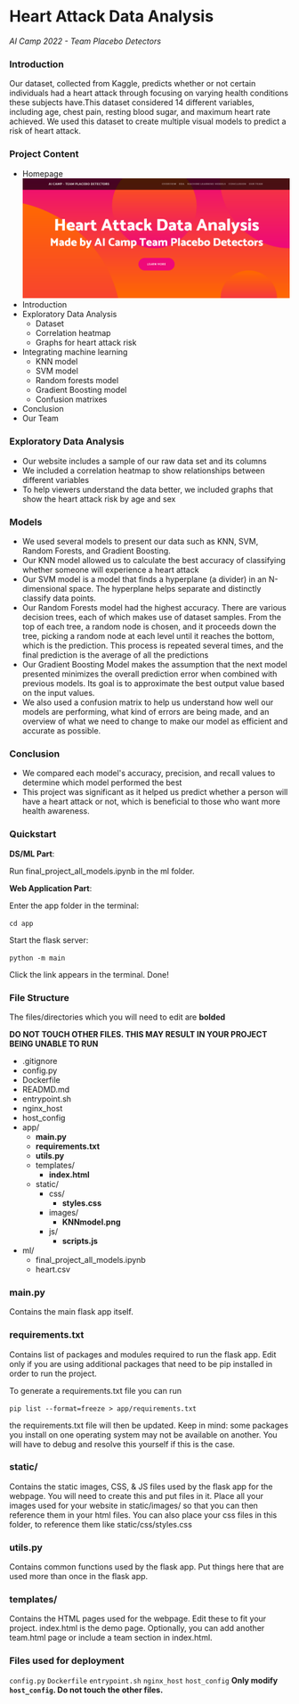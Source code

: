 # Heart Attack Data Analysis
*AI Camp 2022 - Team Placebo Detectors*
### Introduction
Our dataset, collected from Kaggle, predicts whether or not certain individuals had a heart attack through focusing on varying health conditions these subjects have.This dataset considered 14 different variables, including age, chest pain, resting blood sugar, and maximum heart rate achieved. We used this dataset to create multiple visual models to predict a risk of heart attack.

### Project Content
- Homepage
 ![](app/static/assets/img/homepg.png)
- Introduction
- Exploratory Data Analysis
  - Dataset
  - Correlation heatmap
  - Graphs for heart attack risk
- Integrating machine learning
  - KNN model
  - SVM model
  - Random forests model
  - Gradient Boosting model
  - Confusion matrixes
- Conclusion
- Our Team

### Exploratory Data Analysis
- Our website includes a sample of our raw data set and its columns
- We included a correlation heatmap to show relationships between different variables
- To help viewers understand the data better, we included graphs that show the heart attack risk by age and sex

### Models
- We used several models to present our data such as KNN, SVM, Random Forests, and Gradient Boosting.
- Our KNN model allowed us to calculate the best accuracy of classifying whether someone will experience a heart attack
- Our SVM model is a model that finds a hyperplane (a divider) in an N-dimensional space. The hyperplane helps separate and distinctly classify data points.
- Our Random Forests model had the highest accuracy. There are various decision trees, each of which makes use of dataset samples. From the top of each tree, a random node is chosen, and it proceeds down the tree, picking a random node at each level until it reaches the bottom, which is the prediction. This process is repeated several times, and the final prediction is the average of all the predictions
- Our Gradient Boosting Model makes the assumption that the next model presented minimizes the overall prediction error when combined with previous models. Its goal is to approximate the best output value based on the input values.
- We also used a confusion matrix to help us understand how well our models are performing, what kind of errors are being made, and an overview of what we need to change to make our model as efficient and accurate as possible.

### Conclusion
- We compared each model's accuracy, precision, and recall values to determine which model performed the best
- This project was significant as it helped us predict whether a person will have a heart attack or not, which is beneficial to those who want more health awareness.

### Quickstart
**DS/ML Part**: 

Run final_project_all_models.ipynb in the ml folder.

**Web Application Part**: 

Enter the app folder in the terminal:

`cd app`

Start the flask server:

`python -m main`

Click the link appears in the terminal. Done!



### File Structure
The files/directories which you will need to edit are **bolded**

**DO NOT TOUCH OTHER FILES. THIS MAY RESULT IN YOUR PROJECT BEING UNABLE TO RUN**

- .gitignore
- config.py
- Dockerfile
- READMD.md
- entrypoint.sh
- nginx_host
- host_config
- app/
     - **main.py**
     - **requirements.txt**
     - **utils.py**
     - templates/
          - **index.html**
     - static/
          - css/
               - **styles.css**
          - images/
               - **KNNmodel.png**
          - js/
               - **scripts.js**
- ml/
     - final_project_all_models.ipynb
     - heart.csv
### main.py ###
Contains the main flask app itself.
### requirements.txt ###
Contains list of packages and modules required to run the flask app. Edit only if you are using additional packages that need to be pip installed in order to run the project.

To generate a requirements.txt file you can run

`pip list --format=freeze > app/requirements.txt`

the requirements.txt file will then be updated. Keep in mind: some packages you install on one operating system may not be available on another. You will have to debug and resolve this yourself if this is the case.
### static/ ###
Contains the static images, CSS, & JS files used by the flask app for the webpage. You will need to create this and put files in it. Place all your images used for your website in static/images/ so that you can then reference them in your html files. You can also place your css files in this folder, to reference them like static/css/styles.css
### utils.py ###
Contains common functions used by the flask app. Put things here that are used more than once in the flask app.
### templates/ ###
Contains the HTML pages used for the webpage. Edit these to fit your project. index.html is the demo page. Optionally, you can add another team.html page or include a team section in index.html. 
### Files used for deployment ###
`config.py`
`Dockerfile`
`entrypoint.sh`
`nginx_host`
`host_config`
**Only modify `host_config`. Do not touch the other files.**
